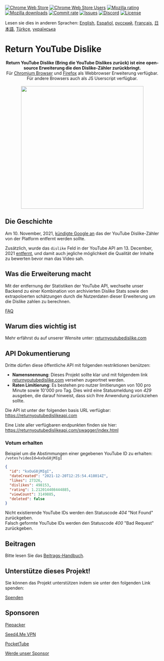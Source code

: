 [![Chrome Web Store](https://img.shields.io/chrome-web-store/stars/gebbhagfogifgggkldgodflihgfeippi?label=Chrome%20Rating&style=flat&logo=google)](https://chrome.google.com/webstore/detail/youtube-dislike-button/gebbhagfogifgggkldgodflihgfeippi/)
[![Chrome Web Store Users](https://img.shields.io/chrome-web-store/users/gebbhagfogifgggkldgodflihgfeippi?label=Chrome%20Users&style=flat&logo=google)](https://chrome.google.com/webstore/detail/youtube-dislike-button/gebbhagfogifgggkldgodflihgfeippi/)
[![Mozilla rating](https://img.shields.io/amo/stars/return-youtube-dislikes?label=Firefox%20Rating&style=flat&logo=firefox)](https://addons.mozilla.org/en-US/firefox/addon/return-youtube-dislikes/)
[![Mozilla downloads](https://img.shields.io/amo/users/return-youtube-dislikes?label=Firefox%20Users&style=flat&logo=firefox)](https://addons.mozilla.org/en-US/firefox/addon/return-youtube-dislikes/)
[![Commit rate](https://img.shields.io/github/commit-activity/m/Anarios/return-youtube-dislike?label=Commits&style=flat)](https://github.com/Anarios/return-youtube-dislike/commits/main)
[![Issues](https://img.shields.io/github/issues/Anarios/return-youtube-dislike?style=flat&label=Issues)](https://github.com/Anarios/return-youtube-dislike/issues)
[![Discord](https://img.shields.io/discord/909435648170160229?label=Discord&style=flat&logo=discord)](https://discord.gg/UMxyMmCgfF)
[![License](https://img.shields.io/badge/License-GPLv3-blue.svg?style=flat)](https://github.com/Anarios/return-youtube-dislike/blob/main/LICENSE)

Lesen sie dies in anderen Sprachen: [English](README.md), [Español](READMEes.md), [русский](READMEru.md), [Français](READMEfr.md), [日本語](READMEja.md), [Türkçe](READMEtr.md), [українська](READMEuk.md)

# Return YouTube Dislike

<p align="center">
    <b>Return YouTube Dislike (Bring die YouTube Dislikes zurück) ist eine open-source Erweiterung die den Dislike-Zähler zurückbringt.</b><br>
    Für <a href="https://chrome.google.com/webstore/detail/youtube-dislike-button/gebbhagfogifgggkldgodflihgfeippi/">Chromium Browser</a> und <a href="https://addons.mozilla.org/en-US/firefox/addon/return-youtube-dislikes/">Firefox</a> als Webbrowser Erweiterung verfügbar.<br>
    Für andere Browsers auch als JS Userscript verfügbar.<br><br>
    <img width="400px" src="https://user-images.githubusercontent.com/18729296/141743755-2be73297-250e-4cd1-ac93-8978c5a39d10.png"/>
</p>

## Die Geschichte <!-- ## The Story -->

Am 10. November, 2021, [kündigte Google an](https://blog.youtube/news-and-events/update-to-youtube/) das der YouTube Dislike-Zähler von der Platform entfernt werden sollte.

Zusätzlich, wurde das `dislike` Feld in der YouTube API am 13. December, 2021 [entfernt](https://support.google.com/youtube/thread/134791097/update-to-youtube-dislike-counts), und damit auch jegliche möglichkeit die Qualität der Inhalte zu bewerten bevor man das Video sah.

## Was die Erweiterung macht <!-- ## What it Does -->

Mit der entfernung der Statistiken der YouTube API, wechselte unser Backend zu einer Kombination von archivierten Dislike Stats sowie den extrapoloerten schätzungen durch die Nutzerdaten dieser Erweiterung um die Dislike zahlen zu berechnen.

[FAQ](https://github.com/Anarios/return-youtube-dislike/blob/main/Docs/FAQ.md)

## Warum dies wichtig ist <!-- ## Why it Matters -->

Mehr erfährst du auf unserer Wensite unter: [returnyoutubedislike.com](https://www.returnyoutubedislike.com/)

## API Dokumentierung <!-- ## API documentation -->

Dritte dürfen diese öffentliche API mit folgenden restriktionen benützen:

- **Namensnennung**: Dieses Projekt sollte klar und mit folgendem link [returnyoutubedislike.com](https://returnyoutubedislike.com/) versehen zugeortnet werden.
- **Raten Limitierung**: Es bestehen pro nutzer limitierungen von 100 pro Minute sowie 10'000 pro Tag. Dies wird eine Statusmeldung von _429_ ausgeben, die darauf hinweist, dass sich Ihre Anwendung zurückziehen sollte.

Die API ist unter der folgenden basis URL verfügbar:  
https://returnyoutubedislikeapi.com

Eine Liste aller verfügbaren endpunkten finden sie hier:  
https://returnyoutubedislikeapi.com/swagger/index.html

### Votum erhalten <!-- ### Get votes -->

Beispiel um die Abstimmungen einer gegebenen YouTube ID zu erhalten:  
`/votes?videoId=kxOuG8jMIgI`

```json
{
  "id": "kxOuG8jMIgI",
  "dateCreated": "2021-12-20T12:25:54.418014Z",
  "likes": 27326,
  "dislikes": 498153,
  "rating": 1.212014408444885,
  "viewCount": 3149885,
  "deleted": false
}
```

Nicht existierende YouTube IDs werden den Statuscode _404_ "Not Found" zurückgeben.  
Falsch geformte YouTube IDs werden den Statuscode _400_ "Bad Request" zurückgeben.

<!---
## API Dokumentation

Sie können die gesamte Dokumentation auf unserer Website einsehen.
[https://returnyoutubedislike.com/documentation/](https://returnyoutubedislike.com/documentation/) -->

## Beitragen <!-- ## Contributing -->

Bitte lesen Sie das [Beitrags-Handbuch](https://github.com/Anarios/return-youtube-dislike/blob/main/CONTRIBUTING.md).

## Unterstütze dieses Projekt! <!-- ## Support this project! -->

Sie können das Projekt unterstützen indem sie unter den folgenden Link spenden:

[Spenden](https://returnyoutubedislike.com/donate)

## Sponsoren <!-- ## Sponsors -->

[Piepacker](https://piepacker.com)

[Seed4.Me VPN](https://www.seed4.me/users/register?gift=ReturnYoutubeDislike)

[PocketTube](https://yousub.info/?utm_source=returnyoutubedislike)

[Werde unser Sponsor](https://www.patreon.com/join/returnyoutubedislike/checkout?rid=8008601)
